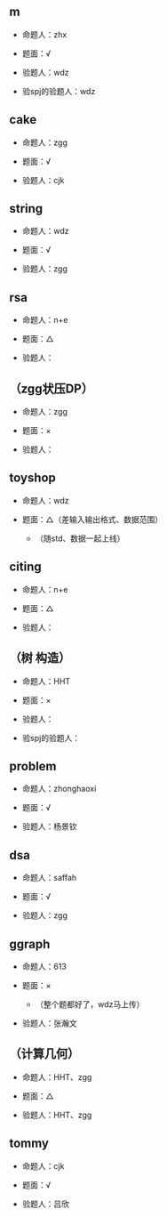## m

* 命题人：zhx

* 题面：√

* 验题人：wdz

* 验spj的验题人：wdz

## cake

* 命题人：zgg

* 题面：√

* 验题人：cjk

## string

* 命题人：wdz

* 题面：√

* 验题人：zgg

## rsa

* 命题人：n+e

* 题面：△

* 验题人：

## （zgg状压DP）

* 命题人：zgg

* 题面：×

* 验题人：

## toyshop

* 命题人：wdz

* 题面：△（差输入输出格式、数据范围）

	* （随std、数据一起上线）

## citing

* 命题人：n+e

* 题面：△

* 验题人：

## （树 构造）

* 命题人：HHT

* 题面：×

* 验题人：

* 验spj的验题人：

## problem

* 命题人：zhonghaoxi

* 题面：√

* 验题人：杨景钦

## dsa

* 命题人：saffah

* 题面：√

* 验题人：zgg

## ggraph

* 命题人：613

* 题面：×

	* （整个题都好了，wdz马上传）

* 验题人：张瀚文

## （计算几何）

* 命题人：HHT、zgg

* 题面：△

* 验题人：HHT、zgg

## tommy

* 命题人：cjk

* 题面：√

* 验题人：吕欣
